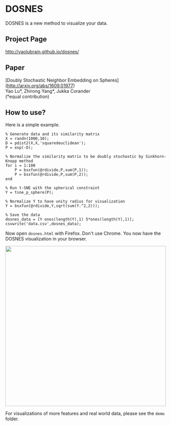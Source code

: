 # DOSNES
DOSNES is a new method to visualize your data.

## Project Page
http://yaolubrain.github.io/dosnes/

## Paper
[Doubly Stochastic Neighbor Embedding on Spheres] (http://arxiv.org/abs/1609.01977) <br>
Yao Lu\*, Zhirong Yang\*, Jukka Corander <br>
(*equal contribution)

## How to use?
Here is a simple example. 
``` 
% Generate data and its similarity matrix
X = randn(1000,10);
D = pdist2(X,X,'squaredeuclidean');
P = exp(-D);

% Normalize the similarity matrix to be doubly stochastic by Sinkhorn-Knopp method
for i = 1:100
    P = bsxfun(@rdivide,P,sum(P,1));
    P = bsxfun(@rdivide,P,sum(P,2));
end    

% Run t-SNE with the spherical constraint
Y = tsne_p_sphere(P);

% Normalize Y to have unity radius for visualization
Y = bsxfun(@rdivide,Y,sqrt(sum(Y.^2,2)));

% Save the data 
dosnes_data = [Y ones(length(Y),1) 5*ones(length(Y),1)];
csvwrite('data.csv',dosnes_data);
``` 

Now open `dosnes.html` with Firefox. Don't use Chrome. You now have the DOSNES visualization in your browser.

<img src="img/dosnes_example.png" width="500">

For visualizations of more features and real world data, please see the `demo` folder.

